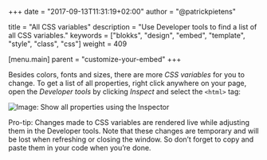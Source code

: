 +++
date            = "2017-09-13T11:31:19+02:00"
author          = "@patrickpietens"

title           = "All CSS variables"
description     = "Use Developer tools to find a list of all CSS variables."
keywords        = ["blokks", "design", "embed", "template", "style", "class", "css"]
weight          = 409

[menu.main]
parent          = "customize-your-embed"
+++

Besides colors, fonts and sizes, there are more *CSS variables* for you to change. To get a list of all properties, right click anywhere on your page, open the *Developer tools* by clicking *Inspect* and select the `<html>` tag:

![Image: Show all properties using the Inspector](http://blokks.co/docs/images/allproperties)

<span class='note'>Pro-tip: Changes made to CSS variables are rendered live while adjusting them in the Developer tools. Note that these changes are temporary and will be lost when refreshing or closing the window. So don’t forget to copy and paste them in your code when you’re done.</span>
